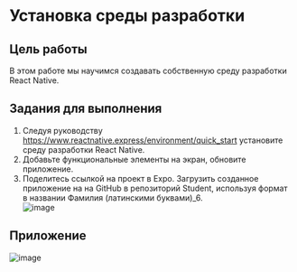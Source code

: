 # Установка среды разработки
##  Цель работы
В этом работе мы научимся создавать собственную  среду разработки React Native. 
## Задания для выполнения
1. Следуя руководству https://www.reactnative.express/environment/quick_start установите среду разработки React Native.  
2. Добавьте функциональные элементы на экран, обновите приложение.  
3. Поделитесь ссылкой на проект в Expo. Загрузить созданное приложение на на GitHub в репозиторий Student, используя формат в названии Фамилия (латинскими буквами)_6.  
![image](https://user-images.githubusercontent.com/70998859/167258420-873e105e-afe7-4c54-be0e-668e64c9fe53.png)  
## Приложение
![image](https://user-images.githubusercontent.com/70998859/167258457-9f8c5c6e-5743-45c3-aecf-38faaa8db330.png)
